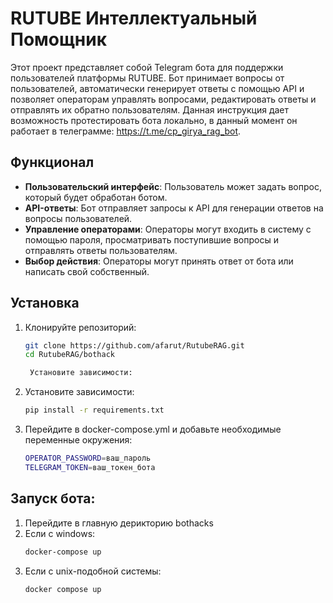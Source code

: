 # RUTUBE Интеллектуальный Помощник

Этот проект представляет собой Telegram бота для поддержки пользователей платформы RUTUBE. Бот принимает вопросы от пользователей, автоматически генерирует ответы с помощью API и позволяет операторам управлять вопросами, редактировать ответы и отправлять их обратно пользователям. Данная инструкция дает возможность протестировать бота локально, в данный момент он работает в телеграмме: https://t.me/cp_girya_rag_bot.

## Функционал

- **Пользовательский интерфейс**: Пользователь может задать вопрос, который будет обработан ботом.
- **API-ответы**: Бот отправляет запросы к API для генерации ответов на вопросы пользователей.
- **Управление операторами**: Операторы могут входить в систему с помощью пароля, просматривать поступившие вопросы и отправлять ответы пользователям.
- **Выбор действия**: Операторы могут принять ответ от бота или написать свой собственный.

## Установка

1. Клонируйте репозиторий:
   ```bash
   git clone https://github.com/afarut/RutubeRAG.git
   cd RutubeRAG/bothack

    Установите зависимости:

2. Установите зависимости:
   ```bash
   pip install -r requirements.txt
3. Перейдите в docker-compose.yml и добавьте необходимые переменные окружения:
   ```bash
   OPERATOR_PASSWORD=ваш_пароль
   TELEGRAM_TOKEN=ваш_токен_бота

## Запуск бота:
1. Перейдите в главную дерикторию bothacks
2. Если с windows:
   ```bash
   docker-compose up
2. Если с unix-подобной системы:
   ```bash 
   docker compose up
